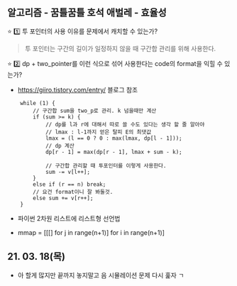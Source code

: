 ## 알고리즘 - 꿈틀꿈틀 호석 애벌레 - 효율성

 :star: :one: 투 포인터의 사용 이유를 문제에서 캐치할 수 있는가?

 > 투 포인터는 구간의 길이가 일정하지 않을 때 구간합 관리를 위해 사용한다.

 :star: :two: dp + two_pointer를 이런 식으로 섞어 사용한다는 code의 format을 익힐 수 있는가?

 - https://giiro.tistory.com/entry/ 블로그 참조

```
	while (1) {
        // 구간합 sum을 two_p로 관리. k 넘을때만 계산
		if (sum >= k) {
            // dp를 l과 r에 대해서 따로 쓸 수도 있다는 생각 할 줄 알아야
            // lmax : l-1까지 얻은 탈피 E의 최댓값
			lmax = (l == 0 ? 0 : max(lmax, dp[l - 1]));
            // dp 계산
			dp[r - 1] = max(dp[r - 1], lmax + sum - k);

            // 구간합 관리할 때 투포인터를 이렇게 사용한다.
			sum -= v[l++];
		}
		else if (r == n) break;
        // 요건 format이니 잘 봐둘것.
		else sum += v[r++];
	}
```

- 파이썬 2차원 리스트에 리스트형 선언법

- mmap = [[[] for j in range(n+1)] for i in range(n+1)]

## 21. 03. 18(목)

 - 아 할게 많지만 끝까지 놓지말고 음 시뮬레이션 문제 다시 훑자 ㄱ


